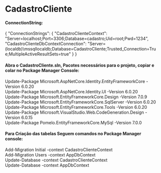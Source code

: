 # CadastroCliente

<h4>ConnectionString:</h4>

 { "ConnectionStrings": {
    "CadastroClienteContext": "Server=localhost;Port=3306;Database=cadastro;Uid=root;Pwd=1234",
    "CadastroClienteDbContextConnection": "Server=(localdb)\\mssqllocaldb;Database=CadastroCliente;Trusted_Connection=True;MultipleActiveResultSets=true"
  }
}

<h4>Abra o CadastroCliente.sln, Pacotes necessários para o projeto, copiar e colar no Package Manager Console:</h4>

Update-Package Microsoft.AspNetCore.Identity.EntityFrameworkCore -Version 6.0.20<br>
Update-Package Microsoft.AspNetCore.Identity.UI -Version 6.0.20<br>
Update-Package Microsoft.EntityFrameworkCore.Design -Version 7.0.9<br>
Update-Package Microsoft.EntityFrameworkCore.SqlServer -Version 6.0.20<br>
Update-Package Microsoft.EntityFrameworkCore.Tools -Version 6.0.20<br>
Update-Package Microsoft.VisualStudio.Web.CodeGeneration.Design -Version 6.0.15<br>
Update-Package Pomelo.EntityFrameworkCore.MySql -Version 7.0.0<br>

<h4>Para Criação das tabelas Seguem comandos no Package Manager console:</h4>

Add-Migration Initial -context CadastroClienteContext<br>
Add-Migration Users -context AppDbContext<br>
Update-Database  -context CadastroClienteContext<br>
Update-Database  -context AppDbContext<br>
